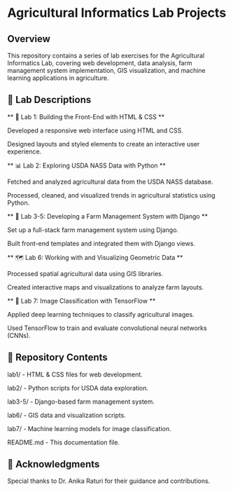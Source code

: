 # Agricultural Informatics Lab Projects

## Overview

This repository contains a series of lab exercises for the Agricultural Informatics Lab, covering web development, data analysis, farm management system implementation, GIS visualization, and machine learning applications in agriculture.

## 🔬 Lab Descriptions

** 📌 Lab 1: Building the Front-End with HTML & CSS **

Developed a responsive web interface using HTML and CSS.

Designed layouts and styled elements to create an interactive user experience.

** 📊 Lab 2: Exploring USDA NASS Data with Python **

Fetched and analyzed agricultural data from the USDA NASS database.

Processed, cleaned, and visualized trends in agricultural statistics using Python.

** 🌱 Lab 3-5: Developing a Farm Management System with Django **

Set up a full-stack farm management system using Django.

Built front-end templates and integrated them with Django views.

** 🗺️ Lab 6: Working with and Visualizing Geometric Data **

Processed spatial agricultural data using GIS libraries.

Created interactive maps and visualizations to analyze farm layouts.

** 🤖 Lab 7: Image Classification with TensorFlow **

Applied deep learning techniques to classify agricultural images.

Used TensorFlow to train and evaluate convolutional neural networks (CNNs).

## 📂 Repository Contents

lab1/ - HTML & CSS files for web development.

lab2/ - Python scripts for USDA data exploration.

lab3-5/ - Django-based farm management system.

lab6/ - GIS data and visualization scripts.

lab7/ - Machine learning models for image classification.

README.md - This documentation file.


## 🏅 Acknowledgments

Special thanks to Dr. Anika Raturi for their guidance and contributions.


